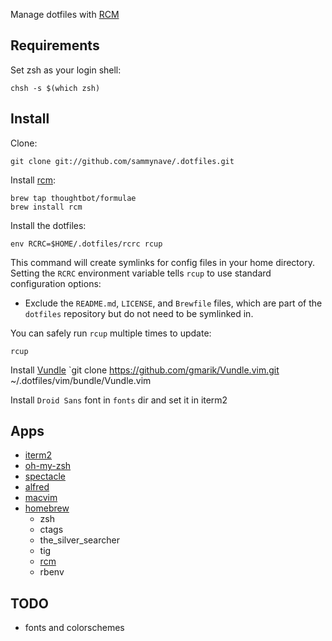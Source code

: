 Manage dotfiles with [RCM](http://robots.thoughtbot.com/rcm-for-rc-files-in-dotfiles-repos)

Requirements
------------

Set zsh as your login shell:

    chsh -s $(which zsh)

Install
-------

Clone:

    git clone git://github.com/sammynave/.dotfiles.git


Install [rcm](https://github.com/thoughtbot/rcm):

    brew tap thoughtbot/formulae
    brew install rcm

Install the dotfiles:

    env RCRC=$HOME/.dotfiles/rcrc rcup

This command will create symlinks for config files in your home directory.
Setting the `RCRC` environment variable tells `rcup` to use standard
configuration options:

* Exclude the `README.md`, `LICENSE`, and `Brewfile` files, which are part of
  the `dotfiles` repository but do not need to be symlinked in.


You can safely run `rcup` multiple times to update:

    rcup


Install [Vundle](https://github.com/gmarik/Vundle.vim)
`git clone https://github.com/gmarik/Vundle.vim.git ~/.dotfiles/vim/bundle/Vundle.vim


Install `Droid Sans` font in `fonts` dir and set it in iterm2

## Apps
- [iterm2](http://iterm2.com/)
- [oh-my-zsh](https://github.com/robbyrussell/oh-my-zsh)
- [spectacle](http://spectacleapp.com/)
- [alfred](http://www.alfredapp.com/)
- [macvim](https://github.com/b4winckler/macvim)
- [homebrew](http://brew.sh/)
  - zsh
  - ctags
  - the_silver_searcher
  - tig
  - [rcm](https://github.com/thoughtbot/rcm)
  - rbenv

## TODO
  - fonts and colorschemes
